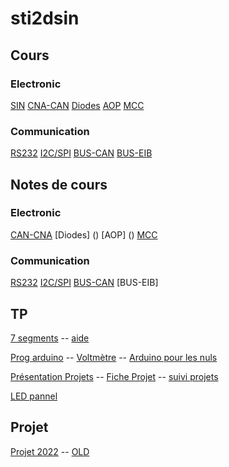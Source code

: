 # sti2dsin

## Cours
### Electronic
[SIN](https://drive.google.com/drive/folders/1Nry6MdYn8fd6hx7JoKz6O9ZD1Hd6q13i)
[CNA-CAN](https://drive.google.com/drive/folders/1BB6bRoB5NnhnO3jo89I9VVwDLA97JocM)
[Diodes](https://drive.google.com/drive/folders/19HgcfMAdXau5hCjmIO7qYFZ4-eq4QfNC)
[AOP](https://drive.google.com/drive/folders/19atuxyHROx1FMTu-SJTtjo4k2kQ99eq)
[MCC](https://drive.google.com/drive/folders/1iGeVqacpa-awr8W0iJ0hFtRp3OxnpQ4a)

### Communication
[RS232](https://drive.google.com/drive/folders/1wGDB0QAhQwCGjOF_YJKtVIhPquZOphkO)
[I2C/SPI](https://drive.google.com/drive/folders/13UW2mVkYiC0QdP0EvH9QML-FkByicGxg)
[BUS-CAN](https://eduscol.education.fr/sti/sites/eduscol.education.fr.sti/files/ressources/techniques/3293/3293-corpus-de-connaissance.pdf)
[BUS-EIB](https://drive.google.com/drive/folders/1Yxy5YlvQuALAC88ec9CIfF0jySht7szu?usp=sharing)

## Notes de cours
### Electronic
[CAN-CNA](https://hackmd.io/@YSaVczpYQySlUnehD8yxvw/Hyl0dE3Et)
[Diodes] ()
[AOP] ()
[MCC](https://hackmd.io/IIX-YhwkRBOtwS17rmPa1Q)
### Communication
[RS232](https://hackmd.io/@YSaVczpYQySlUnehD8yxvw/rykPpPGiP)
[I2C/SPI](https://hackmd.io/@YSaVczpYQySlUnehD8yxvw/SkOSwoiiD)
[BUS-CAN](https://hackmd.io/@YSaVczpYQySlUnehD8yxvw/ry3QStDJ5)
[BUS-EIB]

## TP
[7 segments](https://drive.google.com/drive/folders/1vCsoPxUAdW2A9C2zgOr6C1dWmPQVR_fx) -- 
[aide](https://www.youtube.com/playlist?list=PLkW6qBuit1un6_8GBoBpo7G6H0cfpEdpD)


[Prog arduino](https://docs.google.com/document/d/19JCZMO4zfHxqnz-4h1KUvYIEEuzUJn7XOyC1iEgxawg/edit) -- [Voltmètre](https://docs.google.com/document/d/1iZ41Fo0lxZhXtrj3GpHRgUcYfR8uLZWYIegFmVcj49A/edit) -- [Arduino pour les nuls](http://www.multimedialab.be/doc/erg/2017-2018/Arduino/Arduino_pour_les_nuls_poche_2e_Edition_Mai_2017.pdf)

[Présentation Projets]() --  [Fiche Projet](https://hackmd.io/@YSaVczpYQySlUnehD8yxvw/HkEMytlhF) --
[suivi projets](http://shorturl.at/ouBFT)

[LED pannel](https://hackmd.io/FVL8o-jKSwiKfU52Uy8IMg)

## Projet
[Projet 2022](https://drive.google.com/drive/folders/1K24H3yUfpbfc1Axf3Os5sziJl81hSd8n?usp=sharing) -- 
[OLD](https://drive.google.com/drive/folders/1xS2sYaaK5xf1hyzMhmGALTOzSEWua75W?usp=sharing)

